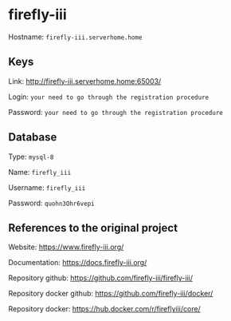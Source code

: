 # firefly-iii
Hostname: `firefly-iii.serverhome.home`

## Keys
Link: http://firefly-iii.serverhome.home:65003/

Login: `your need to go through the registration procedure`

Password: `your need to go through the registration procedure`

## Database
Type: `mysql-8`

Name: `firefly_iii`

Username: `firefly_iii`

Password: `quohn3Ohr6vepi`

## References to the original project
Website: https://www.firefly-iii.org/

Documentation: https://docs.firefly-iii.org/

Repository github: https://github.com/firefly-iii/firefly-iii/

Repository docker github: https://github.com/firefly-iii/docker/

Repository docker: https://hub.docker.com/r/fireflyiii/core/